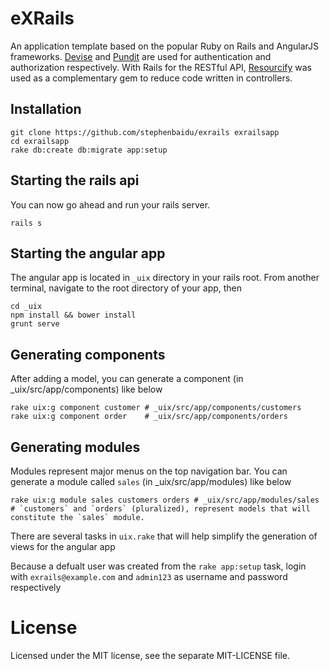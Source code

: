 # eXRails

An application template based on the popular Ruby on Rails and AngularJS frameworks. [Devise](https://github.com/plataformatec/devise) and [Pundit](https://github.com/elabs/pundit) are used for authentication and authorization respectively. With Rails for the RESTful API, [Resourcify](https://github.com/stephenbaidu/resourcify) was used as a complementary gem to reduce code written in controllers.

## Installation

```
git clone https://github.com/stephenbaidu/exrails exrailsapp
cd exrailsapp
rake db:create db:migrate app:setup
```

## Starting the rails api

You can now go ahead and run your rails server.
```
rails s
```

## Starting the angular app
The angular app is located in `_uix` directory in your rails root.
From another terminal, navigate to the root directory of your app, then
```
cd _uix
npm install && bower install
grunt serve
```

## Generating components
After adding a model, you can generate a component (in _uix/src/app/components) like below
```
rake uix:g component customer # _uix/src/app/components/customers
rake uix:g component order    # _uix/src/app/components/orders
```

## Generating modules
Modules represent major menus on the top navigation bar. You can generate a module called `sales` (in _uix/src/app/modules) like below
```
rake uix:g module sales customers orders # _uix/src/app/modules/sales
# `customers` and `orders` (pluralized), represent models that will constitute the `sales` module.
```

There are several tasks in `uix.rake` that will help simplify the generation of views for the angular app

Because a defualt user was created from the `rake app:setup` task, login with `exrails@example.com` and `admin123` as username and password respectively

# License

Licensed under the MIT license, see the separate MIT-LICENSE file.